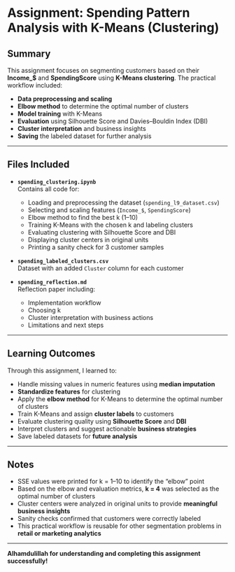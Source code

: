 # Assignment: Spending Pattern Analysis with K-Means (Clustering)

## Summary

This assignment focuses on segmenting customers based on their **Income_$** and **SpendingScore** using **K-Means clustering**. The practical workflow included:

- **Data preprocessing and scaling**  
- **Elbow method** to determine the optimal number of clusters  
- **Model training** with K-Means  
- **Evaluation** using Silhouette Score and Davies–Bouldin Index (DBI)  
- **Cluster interpretation** and business insights  
- **Saving** the labeled dataset for further analysis  

---

## Files Included

- **`spending_clustering.ipynb`**  
  Contains all code for:  
  - Loading and preprocessing the dataset (`spending_l9_dataset.csv`)  
  - Selecting and scaling features (`Income_$`, `SpendingScore`)  
  - Elbow method to find the best k (1–10)  
  - Training K-Means with the chosen k and labeling clusters  
  - Evaluating clustering with Silhouette Score and DBI  
  - Displaying cluster centers in original units  
  - Printing a sanity check for 3 customer samples  

- **`spending_labeled_clusters.csv`**  
  Dataset with an added `Cluster` column for each customer  

- **`spending_reflection.md`**  
  Reflection paper including:  
  - Implementation workflow  
  - Choosing k  
  - Cluster interpretation with business actions  
  - Limitations and next steps  

---

## Learning Outcomes

Through this assignment, I learned to:

- Handle missing values in numeric features using **median imputation**  
- **Standardize features** for clustering  
- Apply the **elbow method** for K-Means to determine the optimal number of clusters  
- Train K-Means and assign **cluster labels** to customers  
- Evaluate clustering quality using **Silhouette Score** and **DBI**  
- Interpret clusters and suggest actionable **business strategies**  
- Save labeled datasets for **future analysis**  

---

## Notes

- SSE values were printed for k = 1–10 to identify the “elbow” point  
- Based on the elbow and evaluation metrics, **k = 4** was selected as the optimal number of clusters  
- Cluster centers were analyzed in original units to provide **meaningful business insights**  
- Sanity checks confirmed that customers were correctly labeled  
- This practical workflow is reusable for other segmentation problems in **retail or marketing analytics**  

---

**Alhamdulillah for understanding and completing this assignment successfully!**  

